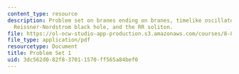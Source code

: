 ```yaml
---
content_type: resource
description: Problem set on branes ending on branes, timelike oscillators, the extremal
  Reissner-Nordstrom black hole, and the RR soliton.
file: https://ol-ocw-studio-app-production.s3.amazonaws.com/courses/8-821-string-theory-fall-2008/3dc562d082f837011570ff565a84bef0_pset01.pdf
file_type: application/pdf
resourcetype: Document
title: Problem Set 1
uid: 3dc562d0-82f8-3701-1570-ff565a84bef0
---
```

